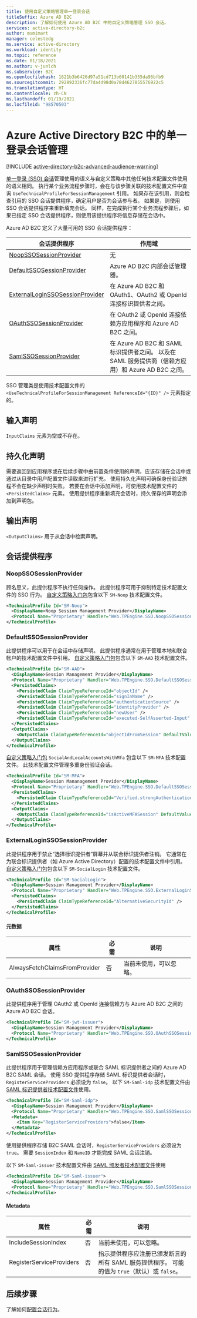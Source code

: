 ```yaml
---
title: 使用自定义策略管理单一登录会话
titleSuffix: Azure AD B2C
description: 了解如何使用 Azure AD B2C 中的自定义策略管理 SSO 会话。
services: active-directory-b2c
author: msmimart
manager: celestedg
ms.service: active-directory
ms.workload: identity
ms.topic: reference
ms.date: 01/18/2021
ms.author: v-junlch
ms.subservice: B2C
ms.openlocfilehash: 1621b3b6426d97a51cd713b60141b355da96bfb9
ms.sourcegitcommit: 292892336fc77da4d98d0a78d4627855576922c5
ms.translationtype: HT
ms.contentlocale: zh-CN
ms.lasthandoff: 01/19/2021
ms.locfileid: "98570503"
---
```

# <a name="single-sign-on-session-management-in-azure-active-directory-b2c"></a>Azure Active Directory B2C 中的单一登录会话管理

[!INCLUDE [active-directory-b2c-advanced-audience-warning](../../includes/active-directory-b2c-advanced-audience-warning.md)]

[单一登录 (SSO) 会话](session-behavior.md)管理使用的语义与自定义策略中其他任何技术配置文件使用的语义相同。 执行某个业务流程步骤时，会在与该步骤关联的技术配置文件中查询 `UseTechnicalProfileForSessionManagement` 引用。 如果存在该引用，则会检查引用的 SSO 会话提供程序，确定用户是否为会话参与者。 如果是，则使用 SSO 会话提供程序来重新填充会话。 同样，在完成执行某个业务流程步骤后，如果已指定 SSO 会话提供程序，则使用该提供程序将信息存储在会话中。

Azure AD B2C 定义了大量可用的 SSO 会话提供程序：

|会话提供程序  |作用域  |
|---------|---------|
|[NoopSSOSessionProvider](#noopssosessionprovider)     |  无       |       
|[DefaultSSOSessionProvider](#defaultssosessionprovider)    | Azure AD B2C 内部会话管理器。      |       
|[ExternalLoginSSOSessionProvider](#externalloginssosessionprovider)     | 在 Azure AD B2C 和 OAuth1、OAuth2 或 OpenId 连接标识提供者之间。        |         |
|[OAuthSSOSessionProvider](#oauthssosessionprovider)     | 在 OAuth2 或 OpenId 连接依赖方应用程序和 Azure AD B2C 之间。        |        
|[SamlSSOSessionProvider](#samlssosessionprovider)     | 在 Azure AD B2C 和 SAML 标识提供者之间。 以及在 SAML 服务提供商（信赖方应用）和 Azure AD B2C 之间。  |        




SSO 管理类是使用技术配置文件的 `<UseTechnicalProfileForSessionManagement ReferenceId="{ID}" />` 元素指定的。

## <a name="input-claims"></a>输入声明

`InputClaims` 元素为空或不存在。

## <a name="persisted-claims"></a>持久化声明

需要返回到应用程序或在后续步骤中由前置条件使用的声明，应该存储在会话中或通过从目录中用户配置文件读取来进行扩充。 使用持久化声明可确保身份验证旅程不会在缺少声明时失败。 若要在会话中添加声明，可使用技术配置文件的 `<PersistedClaims>` 元素。 使用提供程序重新填充会话时，持久保存的声明会添加到声明包。

## <a name="output-claims"></a>输出声明

`<OutputClaims>` 用于从会话中检索声明。

## <a name="session-providers"></a>会话提供程序

### <a name="noopssosessionprovider"></a>NoopSSOSessionProvider

顾名思义，此提供程序不执行任何操作。 此提供程序可用于抑制特定技术配置文件的 SSO 行为。 [自定义策略入门包](custom-policy-get-started.md#custom-policy-starter-pack)包含以下 `SM-Noop` 技术配置文件。

```xml
<TechnicalProfile Id="SM-Noop">
  <DisplayName>Noop Session Management Provider</DisplayName>
  <Protocol Name="Proprietary" Handler="Web.TPEngine.SSO.NoopSSOSessionProvider, Web.TPEngine, Version=1.0.0.0, Culture=neutral, PublicKeyToken=null" />
</TechnicalProfile>
```

### <a name="defaultssosessionprovider"></a>DefaultSSOSessionProvider

此提供程序可以用于在会话中存储声明。 此提供程序通常在用于管理本地和联合帐户的技术配置文件中引用。 [自定义策略入门包](custom-policy-get-started.md#custom-policy-starter-pack)包含以下 `SM-AAD` 技术配置文件。

```xml
<TechnicalProfile Id="SM-AAD">
  <DisplayName>Session Management Provider</DisplayName>
  <Protocol Name="Proprietary" Handler="Web.TPEngine.SSO.DefaultSSOSessionProvider, Web.TPEngine, Version=1.0.0.0, Culture=neutral, PublicKeyToken=null" />
  <PersistedClaims>
    <PersistedClaim ClaimTypeReferenceId="objectId" />
    <PersistedClaim ClaimTypeReferenceId="signInName" />
    <PersistedClaim ClaimTypeReferenceId="authenticationSource" />
    <PersistedClaim ClaimTypeReferenceId="identityProvider" />
    <PersistedClaim ClaimTypeReferenceId="newUser" />
    <PersistedClaim ClaimTypeReferenceId="executed-SelfAsserted-Input" />
  </PersistedClaims>
  <OutputClaims>
    <OutputClaim ClaimTypeReferenceId="objectIdFromSession" DefaultValue="true"/>
  </OutputClaims>
</TechnicalProfile>
```


[自定义策略入门包](custom-policy-get-started.md#custom-policy-starter-pack) `SocialAndLocalAccountsWithMfa` 包含以下 `SM-MFA` 技术配置文件。 此技术配置文件管理多重身份验证会话。

```xml
<TechnicalProfile Id="SM-MFA">
  <DisplayName>Session Mananagement Provider</DisplayName>
  <Protocol Name="Proprietary" Handler="Web.TPEngine.SSO.DefaultSSOSessionProvider, Web.TPEngine, Version=1.0.0.0, Culture=neutral, PublicKeyToken=null" />
  <PersistedClaims>
    <PersistedClaim ClaimTypeReferenceId="Verified.strongAuthenticationPhoneNumber" />
  </PersistedClaims>
  <OutputClaims>
    <OutputClaim ClaimTypeReferenceId="isActiveMFASession" DefaultValue="true"/>
  </OutputClaims>
</TechnicalProfile>
```

### <a name="externalloginssosessionprovider"></a>ExternalLoginSSOSessionProvider

此提供程序用于禁止“选择标识提供者”屏幕并从联合标识提供者注销。 它通常在为联合标识提供者（如 Azure Active Directory）配置的技术配置文件中引用。 [自定义策略入门包](custom-policy-get-started.md#custom-policy-starter-pack)包含以下 `SM-SocialLogin` 技术配置文件。

```xml
<TechnicalProfile Id="SM-SocialLogin">
  <DisplayName>Session Management Provider</DisplayName>
  <Protocol Name="Proprietary" Handler="Web.TPEngine.SSO.ExternalLoginSSOSessionProvider, Web.TPEngine, Version=1.0.0.0, Culture=neutral, PublicKeyToken=null" />
  <PersistedClaims>
    <PersistedClaim ClaimTypeReferenceId="AlternativeSecurityId" />
  </PersistedClaims>
</TechnicalProfile>
```

#### <a name="metadata"></a>元数据

| 属性 | 必需 | 说明|
| --- | --- | --- |
| AlwaysFetchClaimsFromProvider | 否 | 当前未使用，可以忽略。 |

### <a name="oauthssosessionprovider"></a>OAuthSSOSessionProvider

此提供程序用于管理 OAuth2 或 OpenId 连接信赖方与 Azure AD B2C 之间的 Azure AD B2C 会话。

```xml
<TechnicalProfile Id="SM-jwt-issuer">
  <DisplayName>Session Management Provider</DisplayName>
  <Protocol Name="Proprietary" Handler="Web.TPEngine.SSO.OAuthSSOSessionProvider, Web.TPEngine, Version=1.0.0.0, Culture=neutral, PublicKeyToken=null" />
</TechnicalProfile>
```

### <a name="samlssosessionprovider"></a>SamlSSOSessionProvider

此提供程序用于管理信赖方应用程序或联合 SAML 标识提供者之间的 Azure AD B2C SAML 会话。 使用 SSO 提供程序存储 SAML 标识提供者会话时，`RegisterServiceProviders` 必须设为 `false`。 以下 `SM-Saml-idp` 技术配置文件由 [SAML 标识提供者技术配置文件](saml-identity-provider-technical-profile.md)使用。

```xml
<TechnicalProfile Id="SM-Saml-idp">
  <DisplayName>Session Management Provider</DisplayName>
  <Protocol Name="Proprietary" Handler="Web.TPEngine.SSO.SamlSSOSessionProvider, Web.TPEngine, Version=1.0.0.0, Culture=neutral, PublicKeyToken=null" />
  <Metadata>
    <Item Key="RegisterServiceProviders">false</Item>
  </Metadata>
</TechnicalProfile>
```

使用提供程序存储 B2C SAML 会话时，`RegisterServiceProviders` 必须设为 `true`。 需要 `SessionIndex` 和 `NameID` 才能完成 SAML 会话注销。

以下 `SM-Saml-issuer` 技术配置文件由 [SAML 颁发者技术配置文件](saml-issuer-technical-profile.md)使用

```xml
<TechnicalProfile Id="SM-Saml-issuer">
  <DisplayName>Session Management Provider</DisplayName>
  <Protocol Name="Proprietary" Handler="Web.TPEngine.SSO.SamlSSOSessionProvider, Web.TPEngine, Version=1.0.0.0, Culture=neutral, PublicKeyToken=null"/>
</TechnicalProfile>
```

#### <a name="metadata"></a>Metadata

| 属性 | 必需 | 说明|
| --- | --- | --- |
| IncludeSessionIndex | 否 | 当前未使用，可以忽略。|
| RegisterServiceProviders | 否 | 指示提供程序应注册已颁发断言的所有 SAML 服务提供程序。 可能的值为 `true`（默认）或 `false`。|


## <a name="next-steps"></a>后续步骤

了解如何[配置会话行为](session-behavior.md)。

